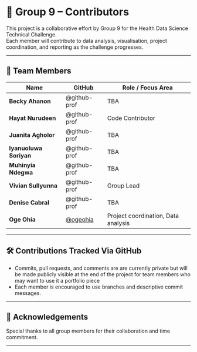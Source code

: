 # 👥 Group 9 – Contributors

This project is a collaborative effort by Group 9 for the Health Data Science Technical Challenge.  
Each member will contribute to data analysis, visualisation, project coordination, and reporting as the challenge progresses.

---

## 🔹 Team Members

| Name                   | GitHub                                     | Role / Focus Area                    |
|------------------------|--------------------------------------------|--------------------------------------|
| **Becky Ahanon**       | @github-prof                               | TBA                                  |
| **Hayat Nurudeen**     | @github-prof                               | Code Contributor                     |
| **Juanita Agholor**    | @github-prof                               | TBA                                  |
| **Iyanuoluwa Soriyan** | @github-prof                               | TBA                                  |
| **Muhinyia Ndegwa**    | @github-prof                               | TBA                                  |
| **Vivian Sullyunna**   | @github-prof                               | Group Lead                           |
| **Denise Cabral**      | @github-prof                               | TBA                                  |
| **Oge Ohia**           | [@ogeohia](https://github.com/ogeohia)     | Project coordination,  Data analysis |

---

## 🛠 Contributions Tracked Via GitHub

- Commits, pull requests, and comments are are currently private but will be made publicly visible at the end of the project for
  team members who may want to use it a portfolio piece
- Each member is encouraged to use branches and descriptive commit messages.

---

## 📄 Acknowledgements

Special thanks to all group members for their collaboration and time commitment.

---
